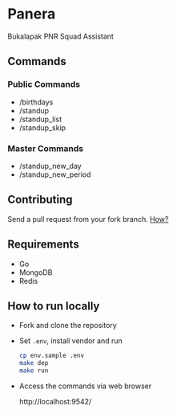 # Panera

Bukalapak PNR Squad Assistant

## Commands

### Public Commands

- /birthdays
- /standup
- /standup_list
- /standup_skip

### Master Commands

- /standup_new_day
- /standup_new_period

## Contributing

Send a pull request from your fork branch. [How?](https://help.github.com/articles/creating-a-pull-request-from-a-fork)

## Requirements

- Go
- MongoDB
- Redis

## How to run locally

- Fork and clone the repository

- Set `.env`, install vendor and run

  ```sh
  cp env.sample .env
  make dep
  make run
  ```

- Access the commands via web browser

  http://localhost:9542/
